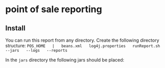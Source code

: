 # point of sale reporting

## Install

You can run this report from any directory.  Create the following directory structure:
`POS_HOME  
	|  
	beans.xml  
	log4j.properties  
	runReport.sh  
	--jars  
	--logs  
	--reports  
`

In the `jars` directory the following jars should be placed:

